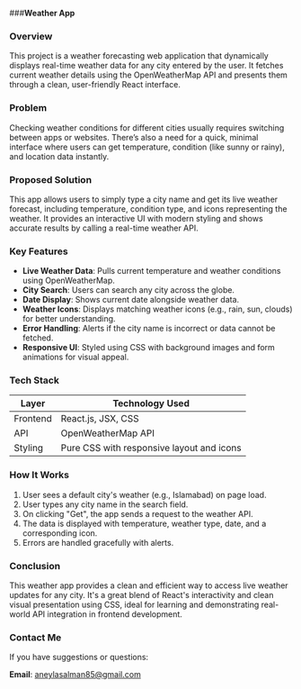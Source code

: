 ###**Weather App**
### **Overview**

This project is a weather forecasting web application that dynamically displays real-time weather data for any city entered by the user. It fetches current weather details using the OpenWeatherMap API and presents them through a clean, user-friendly React interface.



### **Problem**

Checking weather conditions for different cities usually requires switching between apps or websites. There’s also a need for a quick, minimal interface where users can get temperature, condition (like sunny or rainy), and location data instantly.



### **Proposed Solution**

This app allows users to simply type a city name and get its live weather forecast, including temperature, condition type, and icons representing the weather. It provides an interactive UI with modern styling and shows accurate results by calling a real-time weather API.

### **Key Features**

- **Live Weather Data**: Pulls current temperature and weather conditions using OpenWeatherMap.
- **City Search**: Users can search any city across the globe.
- **Date Display**: Shows current date alongside weather data.
- **Weather Icons**: Displays matching weather icons (e.g., rain, sun, clouds) for better understanding.
- **Error Handling**: Alerts if the city name is incorrect or data cannot be fetched.
- **Responsive UI**: Styled using CSS with background images and form animations for visual appeal.


### **Tech Stack**

| Layer      | Technology Used                            |
|------------|---------------------------------------------|
| Frontend   | React.js, JSX, CSS                          |
| API        | OpenWeatherMap API                          |
| Styling    | Pure CSS with responsive layout and icons   |



### **How It Works**

1. User sees a default city's weather (e.g., Islamabad) on page load.
2. User types any city name in the search field.
3. On clicking "Get", the app sends a request to the weather API.
4. The data is displayed with temperature, weather type, date, and a corresponding icon.
5. Errors are handled gracefully with alerts.


### **Conclusion**

This weather app provides a clean and efficient way to access live weather updates for any city. It's a great blend of React's interactivity and clean visual presentation using CSS, ideal for learning and demonstrating real-world API integration in frontend development.



### **Contact Me**

If you have suggestions or questions:

 **Email**: aneylasalman85@gmail.com
